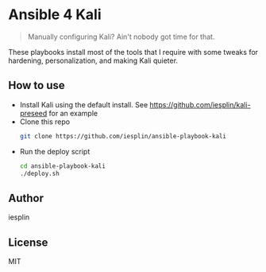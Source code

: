 # Ansible 4 Kali
>  Manually configuring Kali? Ain't nobody got time for that.

These playbooks install most of the tools that I require with some tweaks for hardening, personalization, and making Kali quieter.

How to use
------

- Install Kali using the default install. See https://github.com/iesplin/kali-preseed for an example
- Clone this repo 
    ```bash
    git clone https://github.com/iesplin/ansible-playbook-kali
    ```
- Run the deploy script
    ```bash
    cd ansible-playbook-kali
    ./deploy.sh
    ```

Author
-------
iesplin

License
-------

MIT
